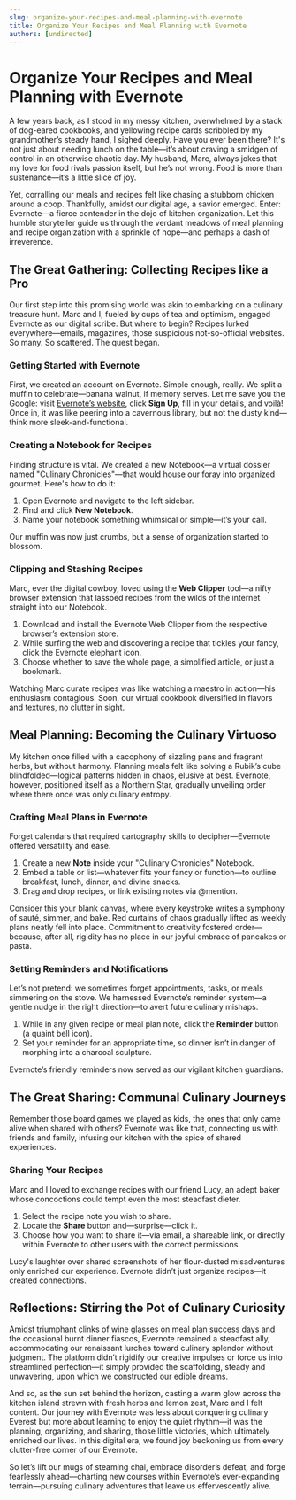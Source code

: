 ```yaml
---
slug: organize-your-recipes-and-meal-planning-with-evernote
title: Organize Your Recipes and Meal Planning with Evernote
authors: [undirected]
---
```



# Organize Your Recipes and Meal Planning with Evernote

A few years back, as I stood in my messy kitchen, overwhelmed by a stack of dog-eared cookbooks, and yellowing recipe cards scribbled by my grandmother’s steady hand, I sighed deeply. Have you ever been there? It's not just about needing lunch on the table—it’s about craving a smidgen of control in an otherwise chaotic day. My husband, Marc, always jokes that my love for food rivals passion itself, but he’s not wrong. Food is more than sustenance—it’s a little slice of joy. 

Yet, corralling our meals and recipes felt like chasing a stubborn chicken around a coop. Thankfully, amidst our digital age, a savior emerged. Enter: Evernote—a fierce contender in the dojo of kitchen organization. Let this humble storyteller guide us through the verdant meadows of meal planning and recipe organization with a sprinkle of hope—and perhaps a dash of irreverence.

## The Great Gathering: Collecting Recipes like a Pro

Our first step into this promising world was akin to embarking on a culinary treasure hunt. Marc and I, fueled by cups of tea and optimism, engaged Evernote as our digital scribe. But where to begin? Recipes lurked everywhere—emails, magazines, those suspicious not-so-official websites. So many. So scattered. The quest began.

### Getting Started with Evernote

First, we created an account on Evernote. Simple enough, really. We split a muffin to celebrate—banana walnut, if memory serves. Let me save you the Google: visit [Evernote’s website](https://www.evernote.com), click **Sign Up**, fill in your details, and voilà! Once in, it was like peering into a cavernous library, but not the dusty kind—think more sleek-and-functional.

### Creating a Notebook for Recipes

Finding structure is vital. We created a new Notebook—a virtual dossier named "Culinary Chronicles"—that would house our foray into organized gourmet. Here's how to do it:

1. Open Evernote and navigate to the left sidebar.
2. Find and click **New Notebook**.
3. Name your notebook something whimsical or simple—it’s your call.

Our muffin was now just crumbs, but a sense of organization started to blossom.

### Clipping and Stashing Recipes

Marc, ever the digital cowboy, loved using the **Web Clipper** tool—a nifty browser extension that lassoed recipes from the wilds of the internet straight into our Notebook.

1. Download and install the Evernote Web Clipper from the respective browser’s extension store.
2. While surfing the web and discovering a recipe that tickles your fancy, click the Evernote elephant icon.
3. Choose whether to save the whole page, a simplified article, or just a bookmark.

Watching Marc curate recipes was like watching a maestro in action—his enthusiasm contagious. Soon, our virtual cookbook diversified in flavors and textures, no clutter in sight.

## Meal Planning: Becoming the Culinary Virtuoso 

My kitchen once filled with a cacophony of sizzling pans and fragrant herbs, but without harmony. Planning meals felt like solving a Rubik’s cube blindfolded—logical patterns hidden in chaos, elusive at best. Evernote, however, positioned itself as a Northern Star, gradually unveiling order where there once was only culinary entropy.

### Crafting Meal Plans in Evernote

Forget calendars that required cartography skills to decipher—Evernote offered versatility and ease.

1. Create a new **Note** inside your "Culinary Chronicles" Notebook.
2. Embed a table or list—whatever fits your fancy or function—to outline breakfast, lunch, dinner, and divine snacks.
3. Drag and drop recipes, or link existing notes via @mention.

Consider this your blank canvas, where every keystroke writes a symphony of sauté, simmer, and bake. Red curtains of chaos gradually lifted as weekly plans neatly fell into place. Commitment to creativity fostered order—because, after all, rigidity has no place in our joyful embrace of pancakes or pasta.

### Setting Reminders and Notifications 

Let’s not pretend: we sometimes forget appointments, tasks, or meals simmering on the stove. We harnessed Evernote’s reminder system—a gentle nudge in the right direction—to avert future culinary mishaps.

1. While in any given recipe or meal plan note, click the **Reminder** button (a quaint bell icon).
2. Set your reminder for an appropriate time, so dinner isn’t in danger of morphing into a charcoal sculpture.

Evernote’s friendly reminders now served as our vigilant kitchen guardians.

## The Great Sharing: Communal Culinary Journeys 

Remember those board games we played as kids, the ones that only came alive when shared with others? Evernote was like that, connecting us with friends and family, infusing our kitchen with the spice of shared experiences.

### Sharing Your Recipes

Marc and I loved to exchange recipes with our friend Lucy, an adept baker whose concoctions could tempt even the most steadfast dieter.

1. Select the recipe note you wish to share.
2. Locate the **Share** button and—surprise—click it.
3. Choose how you want to share it—via email, a shareable link, or directly within Evernote to other users with the correct permissions.

Lucy's laughter over shared screenshots of her flour-dusted misadventures only enriched our experience. Evernote didn’t just organize recipes—it created connections.

## Reflections: Stirring the Pot of Culinary Curiosity

Amidst triumphant clinks of wine glasses on meal plan success days and the occasional burnt dinner fiascos, Evernote remained a steadfast ally, accommodating our renaissant lurches toward culinary splendor without judgment. The platform didn’t rigidify our creative impulses or force us into streamlined perfection—it simply provided the scaffolding, steady and unwavering, upon which we constructed our edible dreams.

And so, as the sun set behind the horizon, casting a warm glow across the kitchen island strewn with fresh herbs and lemon zest, Marc and I felt content. Our journey with Evernote was less about conquering culinary Everest but more about learning to enjoy the quiet rhythm—it was the planning, organizing, and sharing, those little victories, which ultimately enriched our lives. In this digital era, we found joy beckoning us from every clutter-free corner of our Evernote.

So let’s lift our mugs of steaming chai, embrace disorder’s defeat, and forge fearlessly ahead—charting new courses within Evernote’s ever-expanding terrain—pursuing culinary adventures that leave us effervescently alive.